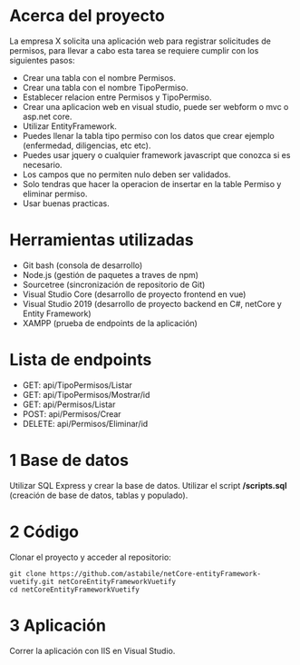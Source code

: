 # Acerca del proyecto
La empresa X solicita una aplicación web para registrar solicitudes de permisos, para llevar a cabo esta tarea se requiere cumplir con los siguientes pasos:
* Crear una tabla con el nombre Permisos.
* Crear una tabla con el nombre TipoPermiso.
* Establecer relacion entre Permisos y TipoPermiso.
* Crear una aplicacion web en visual studio, puede ser webform o mvc o asp.net core. 
* Utilizar EntityFramework.
* Puedes llenar la tabla tipo permiso con los datos que crear ejemplo (enfermedad, diligencias, etc etc).
* Puedes usar jquery o cualquier framework javascript que conozca si es necesario.
* Los campos que no permiten nulo deben ser validados.
* Solo tendras que hacer la operacion de insertar en la table Permiso y eliminar permiso.
* Usar buenas practicas.

# Herramientas utilizadas
* Git bash (consola de desarrollo)
* Node.js (gestión de paquetes a traves de npm)
* Sourcetree (sincronización de repositorio de Git)
* Visual Studio Core (desarrollo de proyecto frontend en vue)
* Visual Studio 2019 (desarrollo de proyecto backend en C#, netCore y Entity Framework)
* XAMPP (prueba de endpoints de la aplicación)

# Lista de endpoints
* GET: api/TipoPermisos/Listar
* GET: api/TipoPermisos/Mostrar/id
* GET: api/Permisos/Listar
* POST: api/Permisos/Crear
* DELETE: api/Permisos/Eliminar/id

# 1 Base de datos
Utilizar SQL Express y crear la base de datos. Utilizar el script **/scripts.sql** (creación de base de datos, tablas y populado).

# 2 Código
Clonar el proyecto y acceder al repositorio:
```
git clone https://github.com/astabile/netCore-entityFramework-vuetify.git netCoreEntityFrameworkVuetify
cd netCoreEntityFrameworkVuetify
```

# 3 Aplicación
Correr la aplicación con IIS en Visual Studio.

